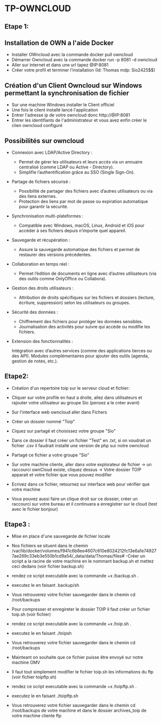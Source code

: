 # TP-OWNCLOUD

## Etape 1: 

## Installation de OWN a l'aide Docker

- Installer OWncloud avec la commande docker pull owncloud
- Démarrer Owncloud avec la commande  docker run -p 8081 -d owncloud
- Aller sur internet et dans une url tapez @IP:8081
- Créer votre profil et terminer l'installation (Id: Thomas mdp: Sio2425$$)

## Création d'un Client Owncloud sur Windows permettant la synchronisation de fichier

- Sur une machine Windows installer le Client officiel 
- Une fois le client installé lancé l'application
- Entrer l'adresse ip de votre owncloud donc http://@IP:8081
- Entrer les identifiants de l'administrateur et vous avez enfin créer le clien owncloud configuré

## Possibilités sur owncloud 

- Connexion avec LDAP/Active Directory :

    - Permet de gérer les utilisateurs et leurs accès via un annuaire centralisé (comme LDAP ou Active - Directory).
    - Simplifie l’authentification grâce au SSO (Single Sign-On).

- Partage de fichiers sécurisé :

    - Possibilité de partager des fichiers avec d’autres utilisateurs ou via des liens externes.
    - Protection des liens par mot de passe ou expiration automatique pour garantir la sécurité.

- Synchronisation multi-plateformes :

   - Compatible avec Windows, macOS, Linux, Android et iOS pour accéder à ses fichiers depuis n’importe quel appareil.

- Sauvegarde et récupération :

    - Assure la sauvegarde automatique des fichiers et permet de restaurer des versions précédentes.

- Collaboration en temps réel :

    - Permet l’édition de documents en ligne avec d’autres utilisateurs (via des outils comme OnlyOffice ou Collabora).
- Gestion des droits utilisateurs :

    - Attribution de droits spécifiques sur les fichiers et dossiers (lecture, écriture, suppression) selon les utilisateurs ou groupes.

- Sécurité des données :

    - Chiffrement des fichiers pour protéger les données sensibles.
    - Journalisation des activités pour suivre qui accède ou modifie les fichiers.

- Extension des fonctionnalités :

    Intégration avec d’autres services (comme des applications tierces ou des API).
    Modules complémentaires pour ajouter des outils (agenda, gestion de notes, etc.).


## Etape2:

- Création d'un repertoire toip sur le serveur cloud et fichier:

- Cliquer sur votre profile en haut a droite, allez dans utilisateurs et rajouter votre utilisateur au groupe Sio (pensez a le créer avant)
- Sur l'interface web owncloud aller dans Fichers
- Créer un dossier nommé "Toip"
- Ciquez sur partagé et choisissez votre groupe "Sio"
- Dans ce dossier il faut créer un fichier "Test" en .txt, si on voudrait un fichier .csv il faudrait installé une version de php sur notre owncloud
- Partagé ce fichier a votre groupe "Sio"
- Sur votre machine cliente, aller dans votre explorateur de fichier -> un raccourci ownCloud existe, cliquez dessus -> Votre dossier TOIP apparait et votre fichier que vous pouvez modifier
- Ecrivez dans ce fichier, retournez sur interface web pour vérifier que votre machine 
- Vous pouvez aussi faire un clique droit sur ce dossier, créer un raccourci sur votre bureau et il continuera a enregistrer sur le cloud (test avec le fichier bonjour)


## Etape3 :
- Mise en place d'une sauvegarde de fichier locale

- Nos fichiers se situent dans le chemin /var/lib/docker/volumes/f941c6b8ee4607c610e8024212fc13e6a1e749277ae269c33eb3e550b1cd9a54/_data/data/Thomas/files# 
-Créer un script a la racine de votre machine en le nommant backup.sh et mettez ceci dedans (voir fichier backup.sh)

- rendez ce script executable avec la commande +x /backup.sh .
- executez le en faisant .backup/sh 
- Vous retrouverez votre fichier sauvegarder dans le chemin cd /root/backups

 
- Pour compresser et enregireter le dossier TOIP il faut créer un fichier toip.sh (voir fichier)
- rendez ce script executable avec la commande +x /toip.sh .
- executez le en faisant ./toipsh 
- Vous retrouverez votre fichier sauvegarder dans le chemin cd /root/backups


- Mainteant on souhaite que ce fichier puisse être envoyé sur notre machine OMV 
- Il faut tout simplement modifier le fichier toip.sh  les informations du ftp (voir fichier toipftp.sh)
- rendez ce script executable avec la commande +x /toipftp.sh .
- executez le en faisant ./toipftp.sh
- Vous retrouverez votre fichier sauvegarder dans le chemin cd /root/backups de votre machine et dans le dossier archives_toip de votre machine cliente ftp

                                                                                                             
